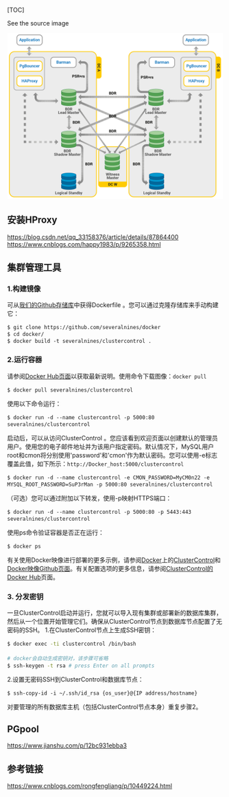 [TOC]

See the source image

![See the source image](assets/560c8ec4-7688-429e-9604-ed39df4ac4eb.png)

## 安装HProxy
https://blog.csdn.net/qq_33158376/article/details/87864400
https://www.cnblogs.com/happy1983/p/9265358.html


## 集群管理工具
### 1.构建镜像
可从[我们的Github存储库](https://github.com/severalnines/docker)中获得Dockerfile 。您可以通过克隆存储库来手动构建它：
```shell
$ git clone https://github.com/severalnines/docker
$ cd docker/
$ docker build -t severalnines/clustercontrol .
```
### 2.运行容器
请参阅[Docker Hub页面](https://registry.hub.docker.com/u/severalnines/clustercontrol/)以获取最新说明。使用命令下载图像：`docker pull`
```shell
$ docker pull severalnines/clustercontrol
```
使用以下命令运行：
```shell
$ docker run -d --name clustercontrol -p 5000:80 severalnines/clustercontrol
```
启动后，可以从访问ClusterControl 。您应该看到欢迎页面以创建默认的管理员用户。使用您的电子邮件地址并为该用户指定密码。默认情况下，MySQL用户root和cmon将分别使用'password'和'cmon'作为默认密码。您可以使用-e标志覆盖此值，如下所示：`http://Docker_host:5000/clustercontrol`
```shell
$ docker run -d --name clustercontrol -e CMON_PASSWORD=MyCM0n22 -e MYSQL_ROOT_PASSWORD=SuP3rMan -p 5000:80 severalnines/clustercontrol
```
（可选）您可以通过附加以下转发，使用-p映射HTTPS端口：
```shell
$ docker run -d --name clustercontrol -p 5000:80 -p 5443:443 severalnines/clustercontrol
```
使用ps命令验证容器是否正在运行：
```shell
$ docker ps
```
有关使用Docker映像进行部署的更多示例，请参阅[Docker](http://www.severalnines.com/blog/clustercontrol-docker)上的[ClusterControl](http://www.severalnines.com/blog/clustercontrol-docker)和[Docker映像Github页面](https://github.com/severalnines/docker/)。有关配置选项的更多信息，请参阅[ClusterControl的Docker Hub](https://registry.hub.docker.com/u/severalnines/clustercontrol/)页面。

### 3. 分发密钥
一旦ClusterControl启动并运行，您就可以导入现有集群或部署新的数据库集群，然后从一个位置开始管理它们。确保从ClusterControl节点到数据库节点配置了无密码的SSH。
1.在ClusterControl节点上生成SSH密钥：
```sh
$ docker exec -ti clustercontrol /bin/bash

# docker会自动生成密钥对，该步骤可省略
$ ssh-keygen -t rsa # press Enter on all prompts
```
2.设置无密码SSH到ClusterControl和数据库节点：
```shell
$ ssh-copy-id -i ~/.ssh/id_rsa {os_user}@{IP address/hostname}
```
对要管理的所有数据库主机（包括ClusterControl节点本身）重复步骤2。



## PGpool
https://www.jianshu.com/p/12bc931ebba3


## 参考链接
https://www.cnblogs.com/rongfengliang/p/10449224.html

